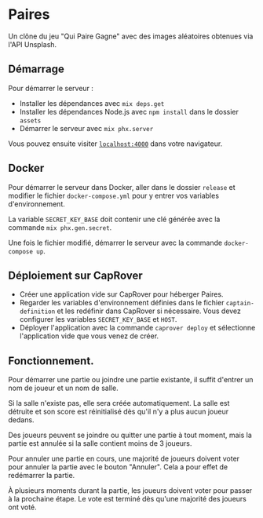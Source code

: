 # Paires

Un clône du jeu "Qui Paire Gagne" avec des images aléatoires obtenues via l'API Unsplash.

## Démarrage

Pour démarrer le serveur :

* Installer les dépendances avec `mix deps.get`
* Installer les dépendances Node.js avec `npm install` dans le dossier `assets`
* Démarrer le serveur avec `mix phx.server`

Vous pouvez ensuite visiter [`localhost:4000`](http://localhost:4000) dans votre navigateur.

## Docker

Pour démarrer le serveur dans Docker, aller dans le dossier `release` et modifier le fichier `docker-compose.yml` pour y entrer vos variables d'environnement.

La variable `SECRET_KEY_BASE` doit contenir une clé générée avec la commande `mix phx.gen.secret`.

Une fois le fichier modifié, démarrer le serveur avec la commande `docker-compose up`.

## Déploiement sur CapRover

* Créer une application vide sur CapRover pour héberger Paires.
* Regarder les variables d'environnement définies dans le fichier `captain-definition` et les redéfinir dans CapRover si nécessaire. Vous devez configurer les variables `SECRET_KEY_BASE` et `HOST`.
* Déployer l'application avec la commande `caprover deploy` et sélectionne l'application vide que vous venez de créer.

## Fonctionnement.

Pour démarrer une partie ou joindre une partie existante, il suffit d'entrer un nom de joueur et un nom de salle.

Si la salle n'existe pas, elle sera créée automatiquement. La salle est détruite et son score est réinitialisé dès qu'il n'y a plus aucun joueur dedans.

Des joueurs peuvent se joindre ou quitter une partie à tout moment, mais la partie est annulée si la salle contient moins de 3 joueurs.

Pour annuler une partie en cours, une majorité de joueurs doivent voter pour annuler la partie avec le bouton "Annuler". Cela a pour effet de redémarrer la partie.

À plusieurs moments durant la partie, les joueurs doivent voter pour passer à la prochaine étape. Le vote est terminé dès qu'une majorité des joueurs ont voté.
